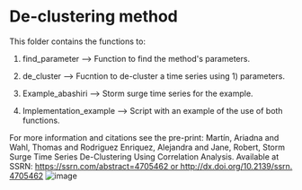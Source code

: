 # De-clustering method

This folder contains the functions to: 

1) find_parameter --> Function to find the method's parameters. 

2) de_cluster --> Fucntion to de-cluster a time series using 1) parameters. 

3) Example_abashiri --> Storm surge time series for the example. 

4) Implementation_example --> Script with an example of the use of both functions. 


For more information and citations see the pre-print:
Martín, Ariadna and Wahl, Thomas and Rodriguez Enriquez, Alejandra and Jane, Robert, Storm Surge Time Series De-Clustering Using Correlation Analysis. Available at SSRN: https://ssrn.com/abstract=4705462 or http://dx.doi.org/10.2139/ssrn.4705462
![image](https://github.com/AriadnaMartin98/De-clustering_method/assets/111310805/7e7838cd-6188-4763-9c9e-729596851d46)
